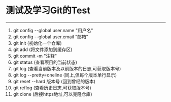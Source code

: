 # 测试及学习Git的Test

---

1. git config --global user.name "用户名"
2. git config --global user.email "邮箱"
3. git init (初始化一个仓库)
4. git add (将文件添加到缓存区)
5. git commit -m "注释"
6. git status (查看项目的当前状态)
7. git log (查看当前版本及以前版本的日志,可获取版本号)
8. git log --pretty=oneline (同上,但每个版本单行显示)
9. git reset --hard 版本号 (回到曾经的版本)
10. git reflog (查看历史日志,可获取版本号)
11. git clone (后接https地址,可以克隆仓库)